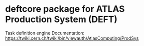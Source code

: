 # deftcore package for ATLAS Production System (DEFT)

Task definition engine
Documentation: https://twiki.cern.ch/twiki/bin/viewauth/AtlasComputing/ProdSys
